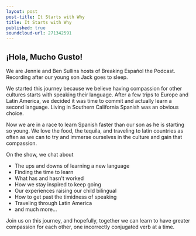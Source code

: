 ```yaml
---
layout: post
post-title: It Starts with Why
title: It Starts with Why
published: true
soundcloud-url: 271342591
---
```

## ¡Hola, Mucho Gusto!

We are Jennie and Ben Sullins hosts of Breaking Español the Podcast. Recording after our young son Jack goes to sleep.

We started this journey because we believe having compassion for other cultures starts with speaking their language. After a few trips to Europe and Latin America, we decided it was time to commit and actually learn a second language. Living in Southern California Spanish was an obvious choice.

Now we are in a race to learn Spanish faster than our son as he is starting so young. We love the food, the tequila, and traveling to latin countries as often as we can to try and immerse ourselves in the culture and gain that compassion.

On the show, we chat about
<ul>
<li>The ups and downs of learning a new language</li>
<li>Finding the time to learn</li>
<li>What has and hasn't worked</li>
<li>How we stay inspired to keep going</li>
<li>Our experiences raising our child bilingual</li>
<li>How to get past the timidness of speaking</li>
<li>Traveling through Latin America</li>
<li>and much more...</li>
</ul>

Join us on this journey, and hopefully, together we can learn to have greater compassion for each other, one incorrectly conjugated verb at a time.
